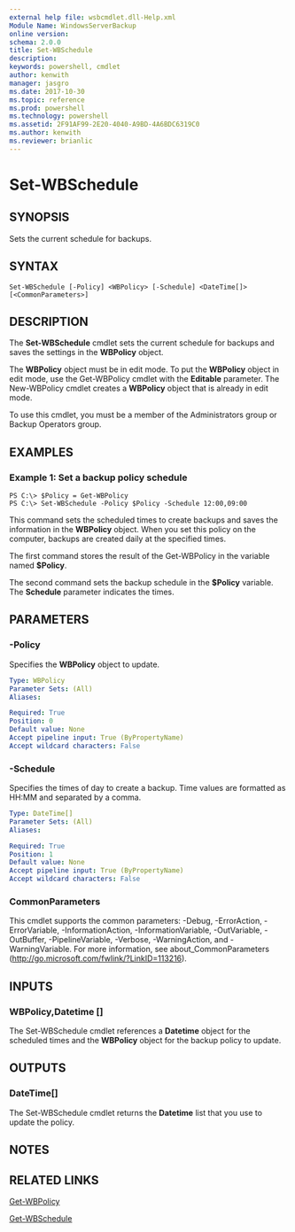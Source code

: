 ```yaml
---
external help file: wsbcmdlet.dll-Help.xml
Module Name: WindowsServerBackup
online version: 
schema: 2.0.0
title: Set-WBSchedule
description: 
keywords: powershell, cmdlet
author: kenwith
manager: jasgro
ms.date: 2017-10-30
ms.topic: reference
ms.prod: powershell
ms.technology: powershell
ms.assetid: 2F91AF99-2E20-4040-A9BD-4A6BDC6319C0
ms.author: kenwith
ms.reviewer: brianlic
---
```


# Set-WBSchedule

## SYNOPSIS
Sets the current schedule for backups.

## SYNTAX

```
Set-WBSchedule [-Policy] <WBPolicy> [-Schedule] <DateTime[]> [<CommonParameters>]
```

## DESCRIPTION
The **Set-WBSchedule** cmdlet sets the current schedule for backups and saves the settings in the **WBPolicy** object.

The **WBPolicy** object must be in edit mode.
To put the **WBPolicy** object in edit mode, use the Get-WBPolicy cmdlet with the **Editable** parameter.
The New-WBPolicy cmdlet creates a **WBPolicy** object that is already in edit mode.

To use this cmdlet, you must be a member of the Administrators group or Backup Operators group.

## EXAMPLES

### Example 1: Set a backup policy schedule
```
PS C:\> $Policy = Get-WBPolicy
PS C:\> Set-WBSchedule -Policy $Policy -Schedule 12:00,09:00
```

This command sets the scheduled times to create backups and saves the information in the **WBPolicy** object.
When you set this policy on the computer, backups are created daily at the specified times.

The first command stores the result of the Get-WBPolicy in the variable named **$Policy**.

The second command sets the backup schedule in the **$Policy** variable.
The **Schedule** parameter indicates the times.

## PARAMETERS

### -Policy
Specifies the **WBPolicy** object to update.

```yaml
Type: WBPolicy
Parameter Sets: (All)
Aliases: 

Required: True
Position: 0
Default value: None
Accept pipeline input: True (ByPropertyName)
Accept wildcard characters: False
```

### -Schedule
Specifies the times of day to create a backup.
Time values are formatted as HH:MM and separated by a comma.

```yaml
Type: DateTime[]
Parameter Sets: (All)
Aliases: 

Required: True
Position: 1
Default value: None
Accept pipeline input: True (ByPropertyName)
Accept wildcard characters: False
```

### CommonParameters
This cmdlet supports the common parameters: -Debug, -ErrorAction, -ErrorVariable, -InformationAction, -InformationVariable, -OutVariable, -OutBuffer, -PipelineVariable, -Verbose, -WarningAction, and -WarningVariable. For more information, see about_CommonParameters (http://go.microsoft.com/fwlink/?LinkID=113216).

## INPUTS

### WBPolicy,Datetime []
The Set-WBSchedule cmdlet references a **Datetime** object for the scheduled times and the **WBPolicy** object for the backup policy to update.

## OUTPUTS

### DateTime[]
The Set-WBSchedule cmdlet returns the **Datetime** list that you use to update the policy.

## NOTES

## RELATED LINKS

[Get-WBPolicy](./Get-WBPolicy.md)

[Get-WBSchedule](./Get-WBSchedule.md)

